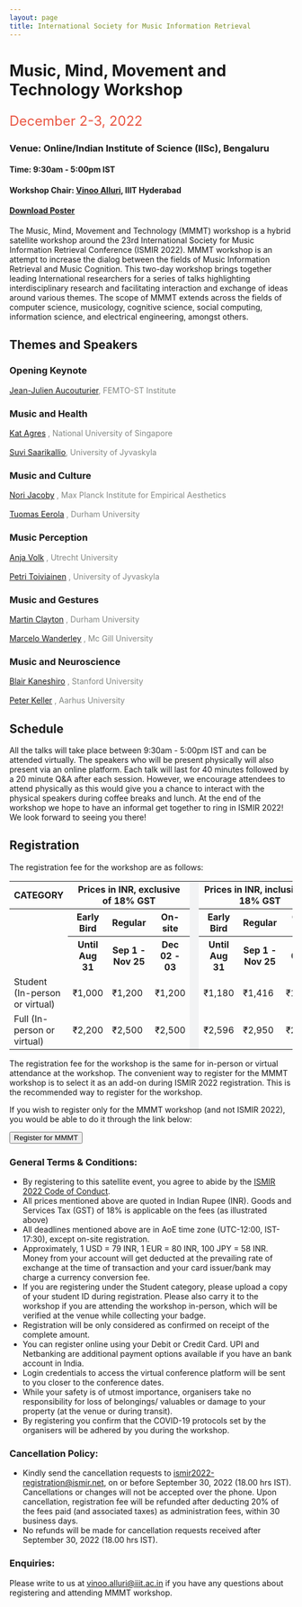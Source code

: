 ```yaml
---
layout: page
title: International Society for Music Information Retrieval
---
```

# Music, Mind, Movement and Technology Workshop
<p style="color:#ea5744;font-size:24px;font-weight=lighter;" >December 2-3, 2022</p>

### Venue: Online/Indian Institute of Science (IISc), Bengaluru
#### Time: 9:30am - 5:00pm IST 
#### Workshop Chair: [Vinoo Alluri](https://www.iiit.ac.in/people/faculty/vinoo-alluri/), IIIT Hyderabad

#### [**Download Poster**](../assets/MMMT_poster.pdf)

The Music, Mind, Movement and Technology (MMMT) workshop is a hybrid satellite workshop around the 23rd International Society for Music Information Retrieval Conference (ISMIR 2022). MMMT workshop is an attempt to increase the dialog between the fields of Music Information Retrieval and Music Cognition. This two-day workshop brings together leading International researchers for a series of talks highlighting interdisciplinary research and facilitating interaction and exchange of ideas around various themes. The scope of MMMT extends across the fields of computer science, musicology, cognitive science, social computing, information science, and electrical engineering, amongst others.

## Themes and Speakers

### Opening Keynote
<a href = "https://github.com/jjau" target="_blank"> Jean-Julien Aucouturier</a><span style="color:#848884">, FEMTO-ST Institute </span>


### Music and Health
<a href = "http://www.katagres.com/" target="_blank"> Kat Agres</a> <span style="color:#848884">, National University of Singapore</span><br><br>
<a href = "https://scholar.google.com/citations?user=KapV5VIAAAAJ&hl=en" target = "_blank">Suvi Saarikallio</a><span style="color:#848884">, University of Jyvaskyla</span>


### Music and Culture
<a href = "https://www.norijacoby.com/" target="_blank"> Nori Jacoby</a> <span style="color:#848884">, Max Planck Institute for Empirical Aesthetics</span><br><br>
<a href = "https://tuomaseerola.github.io/" target = "_blank">Tuomas Eerola</a> <span style="color:#848884">, Durham University</span>


### Music Perception
<a href = "https://webspace.science.uu.nl/~fleis102/" target="_blank"> Anja Volk</a> <span style="color:#848884">, Utrecht University</span><br><br>
<a href = "https://scholar.google.fi/citations?user=L0c3kWEAAAAJ&hl=th/" target = "_blank">Petri Toiviainen</a> <span style="color:#848884">, University of Jyvaskyla</span>


### Music and Gestures 
<a href = "https://scholar.google.com/citations?hl=en&user=3Z6wUYIAAAAJ" target="_blank"> Martin Clayton</a> <span style="color:#848884">, Durham University</span><br><br>
<a href = "https://scholar.google.com/citations?user=ati0WrYAAAAJ&hl=en" target = "_blank">Marcelo Wanderley</a> <span style="color:#848884">, Mc Gill University</span>


### Music and Neuroscience
<a href = "https://ccrma.stanford.edu/~blairbo" target="_blank"> Blair Kaneshiro</a> <span style="color:#848884">, Stanford University</span><br><br>
<a href = "https://scholar.google.com/citations?user=6AOv3DIAAAAJ&hl=en" target = "_blank">Peter Keller</a> <span style="color:#848884">, Aarhus University</span>


## Schedule
All the talks will take place between 9:30am - 5:00pm IST and can be attended virtually. The speakers who will be present physically will also present via an online platform. Each talk will last for 40 minutes followed by a 20 minute Q&A after each session. However, we encourage attendees to attend physically as this would give you a chance to interact with the physical speakers during coffee breaks and lunch. At the end of the workshop we hope to have an informal get together to ring in ISMIR 2022! We look forward to seeing you there!


## Registration
The registration fee for the workshop are as follows:

<table class="reg">
  <tr class="reg">
    <th class="reg1">CATEGORY</th>
    <th class="reg1" colspan="3">Prices in INR, exclusive of 18% GST</th>
    <td bgcolor="#f2f3f4" rowspan="27" width="0.1"></td>
    <th class="reg1" colspan="3">Prices in INR, inclusive of 18% GST</th>
  </tr>
  <tr class="reg">
  	<th class="reg" rowspan="2"></th>
    <th class="reg">Early Bird</th>
    <th class="reg">Regular</th>
    <th class="reg">On-site</th>
    <th class="reg">Early Bird</th>
    <th class="reg">Regular</th>
    <th class="reg">On-site</th>
  </tr>
  <tr class="reg">
  	<th class="reg">Until Aug 31</th>
    <th class="reg">Sep 1 - Nov 25</th>
    <th class="reg">Dec 02 - 03</th>
    <th class="reg">Until Aug 31</th>
    <th class="reg">Sep 1 - Nov 25</th>
    <th class="reg">Dec 02 - 03</th>
  </tr>
  <tr class="reg">
  	<td class="reg">Student (In-person or virtual)</td>
    <td class="reg">&#8377;1,000</td>
    <td class="reg">&#8377;1,200</td>
    <td class="reg">&#8377;1,200</td>
    <td class="reg">&#8377;1,180</td>
    <td class="reg">&#8377;1,416</td>
    <td class="reg">&#8377;1,416</td>
  </tr>
  <tr class="reg">
    <td class="reg">Full (In-person or virtual)</td>
    <td class="reg">&#8377;2,200</td>
    <td class="reg">&#8377;2,500</td>
    <td class="reg">&#8377;2,500</td>
    <td class="reg">&#8377;2,596</td>
    <td class="reg">&#8377;2,950</td>
    <td class="reg">&#8377;2,950</td>
  </tr>
</table>

The registration fee for the workshop is the same for in-person or virtual attendance at the workshop. The convenient way to register for the MMMT workshop is to select it as an add-on during ISMIR 2022 registration. This is the recommended way to register for the workshop.

If you wish to register only for the MMMT workshop (and not ISMIR 2022), you would be able to do it through the link below: 

<a href="https://www.townscript.com/e/mmmt-workshop-register" target="_blank"><button class="reg">Register for MMMT</button></a>
<br>


### General Terms & Conditions:
* By registering to this satellite event, you agree to abide by the [ISMIR 2022 Code of Conduct](https://ismir2022.ismir.net/codeofconduct).
* All prices mentioned above are quoted in Indian Rupee (INR). Goods and Services Tax (GST) of 18% is applicable on the fees (as illustrated above)
* All deadlines mentioned above are in AoE time zone (UTC-12:00, IST-17:30), except on-site registration. 
* Approximately, 1 USD = 79 INR, 1 EUR = 80 INR, 100 JPY = 58 INR. Money from your account will get deducted at the prevailing rate of exchange at the time of transaction and your card issuer/bank may charge a currency conversion fee.
* If you are registering under the Student category, please upload a copy of your student ID during registration. Please also carry it to the workshop if you are attending the workshop in-person, which will be verified at the venue while collecting your badge.
* Registration will be only considered as confirmed on receipt of the complete amount.
* You can register online using your Debit or Credit Card. UPI and Netbanking are additional payment options available if you have an bank account in India.
* Login credentials to access the virtual conference platform will be sent to you closer to the conference dates.
* While your safety is of utmost importance, organisers take no responsibility for loss of belongings/ valuables or damage to your property (at the venue or during transit).
* By registering you confirm that the COVID-19 protocols set by the organisers will be adhered by you during the workshop.


### Cancellation Policy:							
* Kindly send the cancellation requests to [ismir2022-registration@ismir.net](mailto:ismir2022-registration@ismir.net), on or before September 30, 2022 (18.00 hrs IST). Cancellations or changes will not be accepted over the phone. Upon cancellation, registration fee will be refunded after deducting 20% of the fees paid (and associated taxes) as administration fees, within 30 business days.
* No refunds will be made for cancellation requests received after September 30, 2022 (18.00 hrs IST).


### Enquiries:
Please write to us at [vinoo.alluri@iiit.ac.in](mailto:vinoo.alluri@iiit.ac.in) if you have any questions about registering and attending MMMT workshop.

<br>
